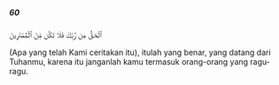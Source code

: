 ##### 60

<span class="ayah">ٱلْحَقُّ مِن رَّبِّكَ فَلَا تَكُن مِّنَ ٱلْمُمْتَرِينَ</span>

<span class="ayah_translation">(Apa yang telah Kami ceritakan itu), itulah yang benar, yang datang dari Tuhanmu, karena itu janganlah kamu termasuk orang-orang yang ragu-ragu.</span>

